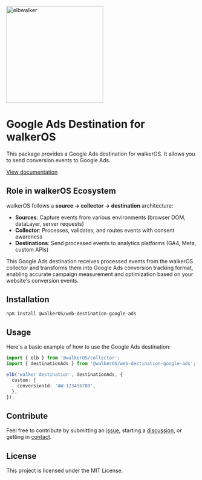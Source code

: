 <p align="left">
  <a href="https://elbwalker.com">
    <img title="elbwalker" src='https://www.elbwalker.com/img/elbwalker_logo.png' width="256px"/>
  </a>
</p>

# Google Ads Destination for walkerOS

This package provides a Google Ads destination for walkerOS. It allows you to
send conversion events to Google Ads.

[View documentation](https://www.elbwalker.com/docs/destinations/web/google_ads/)

## Role in walkerOS Ecosystem

walkerOS follows a **source → collector → destination** architecture:

- **Sources**: Capture events from various environments (browser DOM, dataLayer,
  server requests)
- **Collector**: Processes, validates, and routes events with consent awareness
- **Destinations**: Send processed events to analytics platforms (GA4, Meta,
  custom APIs)

This Google Ads destination receives processed events from the walkerOS
collector and transforms them into Google Ads conversion tracking format,
enabling accurate campaign measurement and optimization based on your website's
conversion events.

## Installation

```sh
npm install @walkerOS/web-destination-google-ads
```

## Usage

Here's a basic example of how to use the Google Ads destination:

```typescript
import { elb } from '@walkerOS/collector';
import { destinationAds } from '@walkerOS/web-destination-google-ads';

elb('walker destination', destinationAds, {
  custom: {
    conversionId: 'AW-123456789',
  },
});
```

## Contribute

Feel free to contribute by submitting an
[issue](https://github.com/elbwalker/walkerOS/issues), starting a
[discussion](https://github.com/elbwalker/walkerOS/discussions), or getting in
[contact](https://calendly.com/elb-alexander/30min).

## License

This project is licensed under the MIT License.
